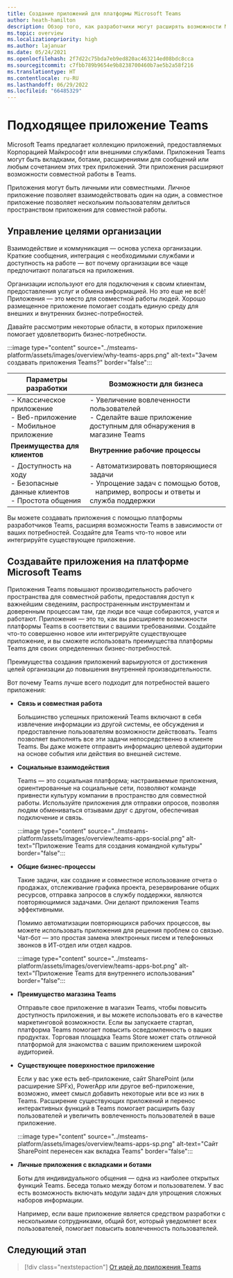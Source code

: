 ```yaml
---
title: Создание приложений для платформы Microsoft Teams
author: heath-hamilton
description: Обзор того, как разработчики могут расширять возможности Microsoft Teams с помощью собственных приложений.
ms.topic: overview
ms.localizationpriority: high
ms.author: lajanuar
ms.date: 05/24/2021
ms.openlocfilehash: 2f7d22c75bda7eb9ed820ac463214ed08bdc8cca
ms.sourcegitcommit: c7fbb789b9654e9b8238700460b7ae5b2a58f216
ms.translationtype: HT
ms.contentlocale: ru-RU
ms.lasthandoff: 06/29/2022
ms.locfileid: "66485329"
---
```

# <a name="teams-app-that-fits"></a>Подходящее приложение Teams

Microsoft Teams предлагает коллекцию приложений, предоставляемых Корпорацией Майкрософт или внешними службами. Приложения Teams могут быть вкладками, ботами, расширениями для сообщений или любым сочетанием этих трех приложений. Эти приложения расширяют возможности совместной работы в Teams.

Приложения могут быть личными или совместными. Личное приложение позволяет взаимодействовать один на один, а совместное приложение позволяет нескольким пользователям делиться пространством приложения для совместной работы.

## <a name="driving-organizational-goals"></a>Управление целями организации

Взаимодействие и коммуникация — основа успеха организации. Краткие сообщения, интеграция с необходимыми службами и доступность на работе — вот почему организации все чаще предпочитают полагаться на приложения.

Организации используют его для подключения к своим клиентам, предоставления услуг и обмена информацией. Но это еще не всё! Приложения — это место для совместной работы людей. Хорошо размещенное приложение помогает создать единую среду для внешних и внутренних бизнес-потребностей.

Давайте рассмотрим некоторые области, в которых приложение помогает удовлетворить бизнес-потребности.

:::image type="content" source="../msteams-platform/assets/images/overview/why-teams-apps.png" alt-text="Зачем создавать приложения Teams?" border="false":::

| **Параметры разработки** | **Возможности для бизнеса** |
| --- | --- |
| - Классическое приложение <br> - Веб-приложение <br> - Мобильное приложение | - Увеличение вовлеченности пользователей <br> - Сделайте ваше приложение доступным для обнаружения в магазине Teams |
| **Преимущества для клиентов** | **Внутренние рабочие процессы** |
| - Доступность на ходу <br> - Безопасные данные клиентов <br> - Простота общения | - Автоматизировать повторяющиеся задачи <br> - Упрощение задач с помощью ботов, <br> &nbsp;&nbsp; например, вопросы и ответы и служба поддержки |

Вы можете создавать приложения с помощью платформы разработчиков Teams, расширяя возможности Teams в зависимости от ваших потребностей. Создайте для Teams что-то новое или интегрируйте существующее приложение.

## <a name="build-apps-with-microsoft-teams-platform"></a>Создавайте приложения на платформе Microsoft Teams

Приложения Teams повышают производительность рабочего пространства для совместной работы, предоставляя доступ к важнейшим сведениям, распространенным инструментам и доверенным процессам там, где люди все чаще собираются, учатся и работают. Приложения — это то, как вы расширяете возможности платформы Teams в соответствии с вашими требованиями. Создайте что-то совершенно новое или интегрируйте существующее приложение, и вы сможете использовать преимущества платформы Teams для своих определенных бизнес-потребностей.

Преимущества создания приложений варьируются от достижения целей организации до повышения внутренней производительности.

Вот почему Teams лучше всего подходит для потребностей вашего приложения:

- **Связь и совместная работа**

    Большинство успешных приложений Teams включают в себя извлечение информации из другой системы, ее обсуждения и предоставление пользователям возможности действовать. Teams позволяет выполнять все эти задачи непосредственно в клиенте Teams. Вы даже можете отправить информацию целевой аудитории на основе события или действия во внешней системе.

- **Социальные взаимодействия**

    Teams — это социальная платформа; настраиваемые приложения, ориентированные на социальные сети, позволяют команде привнести культуру компании в пространство для совместной работы. Используйте приложения для отправки опросов, позволяя людям обмениваться отзывами друг с другом, обеспечивая подключение и связь.

    :::image type="content" source="../msteams-platform/assets/images/overview/teams-apps-social.png" alt-text="Приложение Teams для создания командной культуры" border="false":::

- **Общие бизнес-процессы**

    Такие задачи, как создание и совместное использование отчета о продажах, отслеживание графика проекта, резервирование общих ресурсов, отправка запросов в службу поддержки, являются повторяющимися задачами. Они делают приложения Teams эффективными.

    Помимо автоматизации повторяющихся рабочих процессов, вы можете использовать приложения для решения проблем со связью. Чат-бот — это простая замена электронных писем и телефонных звонков в ИТ-отдел или отдел кадров.

    :::image type="content" source="../msteams-platform/assets/images/overview/teams-apps-bot.png" alt-text="Приложение Teams для внутреннего использования" border="false":::

- **Преимущество магазина Teams**

    Отправьте свое приложение в магазин Teams, чтобы повысить доступность приложения, и вы можете использовать его в качестве маркетинговой возможности. Если вы запускаете стартап, платформа Teams помогает повысить осведомленность о ваших продуктах. Торговая площадка Teams Store может стать отличной платформой для знакомства с вашим приложением широкой аудиторией.

- **Существующее поверхностное приложение**

    Если у вас уже есть веб-приложение, сайт SharePoint (или расширение SPFx), PowerApp или другое веб-приложение, возможно, имеет смысл добавить некоторые или все из них в Teams. Расширение существующих приложений и перенос интерактивных функций в Teams помогает расширить базу пользователей и увеличить вовлеченность пользователей в ваше приложение.

    :::image type="content" source="../msteams-platform/assets/images/overview/teams-apps-sp.png" alt-text="Сайт SharePoint перенесен как вкладка Teams" border="false":::

- **Личные приложения с вкладками и ботами**

    Боты для индивидуального общения — одна из наиболее открытых функций Teams. Беседа только между ботом и пользователем. У вас есть возможность включать модули задач для упрощения сложных наборов информации.

    Например, если ваше приложение является средством разработки с несколькими сотрудниками, общий бот, который уведомляет всех пользователей, помогает повысить вовлеченность пользователей.

## <a name="next-step"></a>Следующий этап

> [!div class="nextstepaction"]
> [От идей до приложения Teams](overview-story.md)

